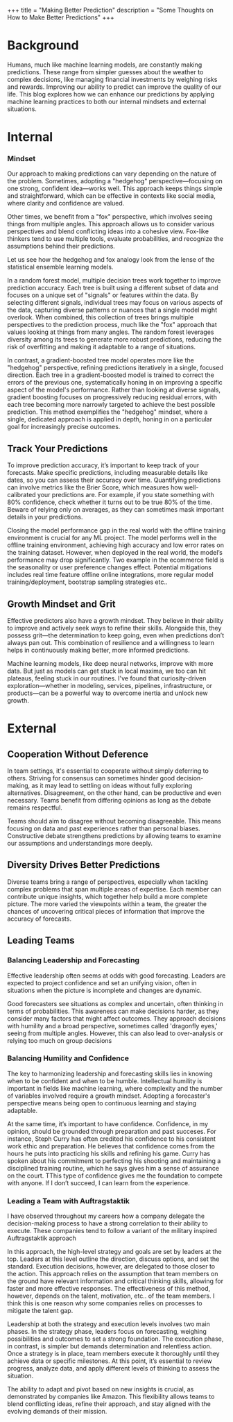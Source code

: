 +++
title = "Making Better Prediction"
description = "Some Thoughts on How to Make Better Predictions"
+++

# Background
Humans, much like machine learning models, are constantly making predictions. These range from simpler guesses about the weather to complex decisions, like managing financial investments by weighing risks and rewards. Improving our ability to predict can improve the quality of our life. This blog explores how we can enhance our predictions by applying machine learning practices to both our internal mindsets and external situations.

# Internal
### Mindset
Our approach to making predictions can vary depending on the nature of the problem. Sometimes, adopting a "hedgehog" perspective—focusing on one strong, confident idea—works well. This approach keeps things simple and straightforward, which can be effective in contexts like social media, where clarity and confidence are valued.

Other times, we benefit from a "fox" perspective, which involves seeing things from multiple angles. This approach allows us to consider various perspectives and blend conflicting ideas into a cohesive view. Fox-like thinkers tend to use multiple tools, evaluate probabilities, and recognize the assumptions behind their predictions.

Let us see how the hedgehog and fox analogy look from the lense of the statistical ensemble learning models. 

In a random forest model, multiple decision trees work together to improve prediction accuracy. Each tree is built using a different subset of data and focuses on a unique set of "signals" or features within the data. By selecting different signals, individual trees may focus on various aspects of the data, capturing diverse patterns or nuances that a single model might overlook. When combined, this collection of trees brings multiple perspectives to the prediction process, much like the "fox" approach that values looking at things from many angles. The random forest leverages diversity among its trees to generate more robust predictions, reducing the risk of overfitting and making it adaptable to a range of situations.

In contrast, a gradient-boosted tree model operates more like the "hedgehog" perspective, refining predictions iteratively in a single, focused direction. Each tree in a gradient-boosted model is trained to correct the errors of the previous one, systematically honing in on improving a specific aspect of the model's performance. Rather than looking at diverse signals, gradient boosting focuses on progressively reducing residual errors, with each tree becoming more narrowly targeted to achieve the best possible prediction. This method exemplifies the "hedgehog" mindset, where a single, dedicated approach is applied in depth, honing in on a particular goal for increasingly precise outcomes. 


## Track Your Predictions
To improve prediction accuracy, it’s important to keep track of your forecasts. Make specific predictions, including measurable details like dates, so you can assess their accuracy over time. Quantifying predictions can involve metrics like the Brier Score, which measures how well-calibrated your predictions are. For example, if you state something with 80% confidence, check whether it turns out to be true 80% of the time. Beware of relying only on averages, as they can sometimes mask important details in your predictions.

Closing the model performance gap in the real world with the offline training environment is crucial for any ML project. The model performs well in the offline training environment, achieving high accuracy and low error rates on the training dataset. However, when deployed in the real world, the model’s performance may drop significantly. Two example in the ecommerce field is the seasonality or user preference changes effect. Potential mitigations includes real time feature offline online integrations, more regular model training/deployment, bootstrap sampling strategies etc..    

## Growth Mindset and Grit
Effective predictors also have a growth mindset. They believe in their ability to improve and actively seek ways to refine their skills. Alongside this, they possess grit—the determination to keep going, even when predictions don’t always pan out. This combination of resilience and a willingness to learn helps in continuously making better, more informed predictions.

Machine learning models, like deep neural networks, improve with more data. But just as models can get stuck in local maxima, we too can hit plateaus, feeling stuck in our routines. I've found that curiosity-driven exploration—whether in modeling, services, pipelines, infrastructure, or products—can be a powerful way to overcome inertia and unlock new growth.

# External
## Cooperation Without Deference
In team settings, it's essential to cooperate without simply deferring to others. Striving for consensus can sometimes hinder good decision-making, as it may lead to settling on ideas without fully exploring alternatives. Disagreement, on the other hand, can be productive and even necessary. Teams benefit from differing opinions as long as the debate remains respectful.

Teams should aim to disagree without becoming disagreeable. This means focusing on data and past experiences rather than personal biases. Constructive debate strengthens predictions by allowing teams to examine our assumptions and understandings more deeply.

## Diversity Drives Better Predictions
Diverse teams bring a range of perspectives, especially when tackling complex problems that span multiple areas of expertise. Each member can contribute unique insights, which together help build a more complete picture. The more varied the viewpoints within a team, the greater the chances of uncovering critical pieces of information that improve the accuracy of forecasts.

## Leading Teams
### Balancing Leadership and Forecasting
Effective leadership often seems at odds with good forecasting. Leaders are expected to project confidence and set an unifying vision, often in situations when the picture is incomplete and changes are dynamic.

Good forecasters see situations as complex and uncertain, often thinking in terms of probabilities. This awareness can make decisions harder, as they consider many factors that might affect outcomes. They approach decisions with humility and a broad perspective, sometimes called 'dragonfly eyes,' seeing from multiple angles. However, this can also lead to over-analysis or relying too much on group decisions

### Balancing Humility and Confidence
The key to harmonizing leadership and forecasting skills lies in knowing when to be confident and when to be humble. Intellectual humility is important in fields like machine learning, where complexity and the number of variables involved require a growth mindset. Adopting a forecaster's perspective means being open to continuous learning and staying adaptable.

At the same time, it’s important to have confidence. Confidence, in my opinion, should be grounded through preparation and past succeses. For instance, Steph Curry has often credited his confidence to his consistent work ethic and preparation. He believes that confidence comes from the hours he puts into practicing his skills and refining his game. Curry has spoken about his commitment to perfecting his shooting and maintaining a disciplined training routine, which he says gives him a sense of assurance on the court. TThis type of confidence gives me the foundation to compete with anyone. If I don’t succeed, I can learn from the experience.


### Leading a Team with Auftragstaktik
I have observed throughout my careers how a company delegate the decision-making process to have a strong correlation to their ability to execute.  These companies tend to follow a variant of the military inspired Auftragstaktik approach

In this approach, the high-level strategy and goals are set by leaders at the top. Leaders at this level outline the direction, discuss options, and set the standard. Execution decisions, however, are delegated to those closer to the action. This approach relies on the assumption that team members on the ground have relevant information and critical thinking skills, allowing for faster and more effective responses. The effectiveness of this method, however, depends on the talent, motivation, etc.. of the team members.  I think this is one reason why some companies relies on processes to mitigate the talent gap. 

Leadership at both the strategy and execution levels involves two main phases. In the strategy phase, leaders focus on forecasting, weighing possibilities and outcomes to set a strong foundation. The execution phase, in contrast, is simpler but demands determination and relentless action. Once a strategy is in place, team members execute it thoroughly until they achieve data or specific milestones. At this point, it’s essential to review progress, analyze data, and apply different levels of thinking to assess the situation.

The ability to adapt and pivot based on new insights is crucial, as demonstrated by companies like Amazon. This flexibility allows teams to blend conflicting ideas, refine their approach, and stay aligned with the evolving demands of their mission.